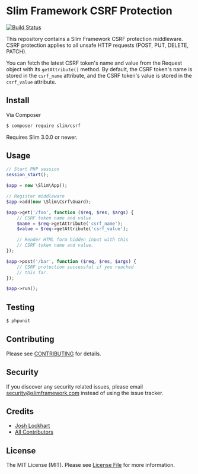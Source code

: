 # Slim Framework CSRF Protection

[![Build Status](https://travis-ci.org/slimphp/Slim-Csrf.svg?branch=master)](https://travis-ci.org/slimphp/Slim-Csrf)

This repository contains a Slim Framework CSRF protection middleware. CSRF protection applies to all unsafe HTTP requests (POST, PUT, DELETE, PATCH).

You can fetch the latest CSRF token's name and value from the Request object with its `getAttribute()` method. By default, the CSRF token's name is stored in the `csrf_name` attribute, and the CSRF token's value is stored in the `csrf_value` attribute.

## Install

Via Composer

``` bash
$ composer require slim/csrf
```

Requires Slim 3.0.0 or newer.

## Usage

```php
// Start PHP session
session_start();

$app = new \Slim\App();

// Register middleware
$app->add(new \Slim\Csrf\Guard);

$app->get('/foo', function ($req, $res, $args) {
    // CSRF token name and value
    $name = $req->getAttribute('csrf_name');
    $value = $req->getAttribute('csrf_value');

    // Render HTML form hidden input with this
    // CSRF token name and value.
});

$app->post('/bar', function ($req, $res, $args) {
    // CSRF protection successful if you reached
    // this far.
});

$app->run();
```

## Testing

``` bash
$ phpunit
```

## Contributing

Please see [CONTRIBUTING](CONTRIBUTING.md) for details.

## Security

If you discover any security related issues, please email security@slimframework.com instead of using the issue tracker.

## Credits

- [Josh Lockhart](https://github.com/codeguy)
- [All Contributors](../../contributors)

## License

The MIT License (MIT). Please see [License File](LICENSE.md) for more information.
